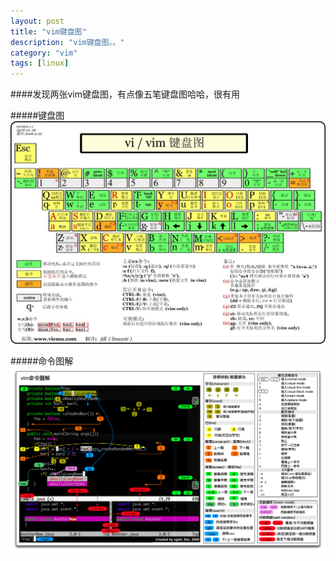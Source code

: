 ```yaml
---
layout: post
title: "vim键盘图"
description: "vim键盘图。。"
category: "vim"
tags: [linux]
---
```


####发现两张vim键盘图，有点像五笔键盘图哈哈，很有用

#####键盘图
![Vim Key](/assets/images/posts/vim_key.jpg)
  
#####命令图解
![Vim1](/assets/images/posts/vim1.png)